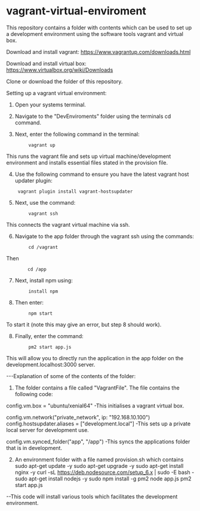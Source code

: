 # vagrant-virtual-enviroment

This repository contains a folder with contents which can be used to set up a development environment using the software tools vagrant and virtual box.


Download and install vagrant:
https://www.vagrantup.com/downloads.html

Download and install virtual box:
https://www.virtualbox.org/wiki/Downloads

Clone or download the folder of this repository.


Setting up a vagrant virtual environment:

1) Open your systems terminal.

2) Navigate to the "DevEnviroments" folder using the terminals cd command.

3) Next, enter the following command in the terminal: 
		
			vagrant up

This runs the vagrant file and sets up virtual machine/development environment and installs essential files stated in the provision file.

4) Use the following command to ensure you have the latest vagrant host updater plugin:
		
		vagrant plugin install vagrant-hostsupdater 

5) Next, use the command:
			
			vagrant ssh

This connects the vagrant virtual machine via ssh.

6) Navigate to the app folder through the vagrant ssh using the commands:

			cd /vagrant
Then

			cd /app
			
7) Next, install npm using:

			install npm
7) Then enter:

			npm start
To start it (note this may give an error, but step 8 should work).

8) Finally, enter the command:

			pm2 start app.js
			
This will allow you to directly run the application in the app folder on the development.localhost:3000 server.




---Explanation of some of the contents of the folder:
1) The folder contains a file called "VagrantFile".
The file contains the following code:

config.vm.box = "ubuntu/xenial64"
-This initialises a vagrant virtual box.

 
config.vm.network("private_network", ip: "192.168.10.100")
config.hostsupdater.aliases = ["development.local"]
-This sets up a private local server for development use. 

config.vm.synced_folder("app", "/app")
-This syncs the applications folder that is in development.


2) An environment folder with a file named provision.sh which contains
sudo apt-get update -y
sudo apt-get upgrade -y
sudo apt-get install nginx -y
curl -sL https://deb.nodesource.com/setup_6.x | sudo -E bash -
sudo apt-get install nodejs -y
sudo npm install -g pm2
node app.js
pm2 start app.js

--This code will install various tools which facilitates the development environment.
